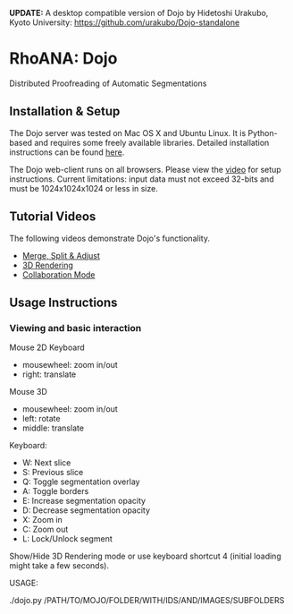 **UPDATE:** A desktop compatible version of Dojo by Hidetoshi Urakubo, Kyoto University: https://github.com/urakubo/Dojo-standalone

RhoANA: Dojo
============

Distributed Proofreading of Automatic Segmentations



## Installation & Setup
The Dojo server was tested on Mac OS X and Ubuntu Linux. It is Python-based and requires some freely available libraries. Detailed installation instructions can be found [here](https://github.com/Rhoana/dojo/wiki/Dojo-Installation).

The Dojo web-client runs on all browsers. Please view the [video](https://youtu.be/EHU7eGI5ixs) for setup instructions. Current limitations: input data must not exceed 32-bits and must be 1024x1024x1024 or less in size.

## Tutorial Videos
The following videos demonstrate Dojo's functionality.
* [Merge, Split & Adjust](https://youtu.be/WoezzrYjzY4)
* [3D Rendering](https://youtu.be/xM5jsWn_2ho)
* [Collaboration Mode](https://youtu.be/rlaBqVg8d2E)

## Usage Instructions

### Viewing and basic interaction
Mouse 2D	Keyboard
* mousewheel: zoom in/out
* right: translate

Mouse 3D
* mousewheel: zoom in/out
* left: rotate
* middle: translate

Keyboard: 
* W: Next slice
* S: Previous slice
* Q: Toggle segmentation overlay
* A: Toggle borders
* E: Increase segmentation opacity
* D: Decrease segmentation opacity
* X: Zoom in
* C: Zoom out
* L: Lock/Unlock segment

Show/Hide 3D Rendering mode or use keyboard shortcut 4 (initial loading might take a few seconds).

USAGE:

./dojo.py /PATH/TO/MOJO/FOLDER/WITH/IDS/AND/IMAGES/SUBFOLDERS

